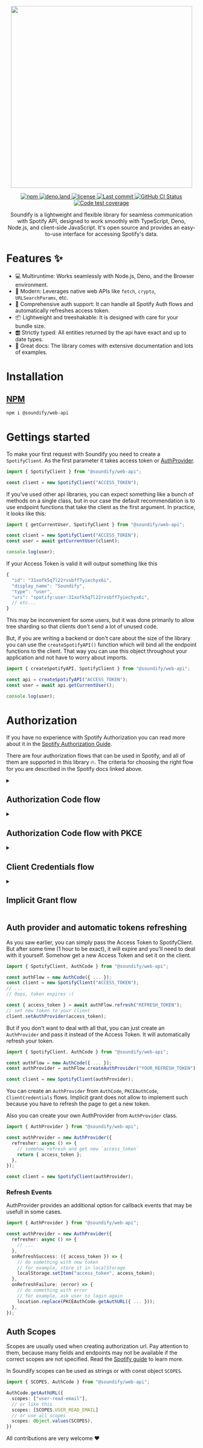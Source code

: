 <div align="center">
  <p align="center">
     <img align="center" width="480px" src="https://svgshare.com/i/rf9.svg">
  </p>
  <p align="center">
    <a href="https://www.npmjs.com/package/@soundify/api">
      <img alt="npm" src="https://img.shields.io/npm/v/@soundify/api?color=509BF5">
    </a>
    <a href="https://deno.land/x/soundify">
      <img alt="deno.land" src="https://img.shields.io/github/v/tag/MellKam/soundify?color=509BF5&label=deno.land%2Fx&logo=deno">
    </a>
    <a href="https://github.com/MellKam/soundify/blob/main/LICENSE">
      <img alt="license" src="https://img.shields.io/github/license/MellKam/soundify?color=509BF5">
    </a>
    <a href="https://github.com/MellKam/soundify/commits/main">
      <img src="https://img.shields.io/github/last-commit/MellKam/soundify?color=509BF5" alt="Last commit" />
    </a>
    <a href="https://github.com/MellKam/soundify/actions">
      <img src="https://img.shields.io/github/actions/workflow/status/MellKam/soundify/ci.yaml?color=509BF5&label=CI&logo=github" alt="GitHub CI Status" />
    </a>
    <a href="https://codecov.io/gh/MellKam/soundify">
      <img src="https://img.shields.io/codecov/c/gh/MellKam/soundify?color=509BF5&label=coverage" alt="Code test coverage" />
    </a>
  </p>
</div>

<div align="center">
  <p align="center">
    Soundify is a lightweight and flexible library for seamless communication with Spotify API, designed to work smoothly with TypeScript, Deno, Node.js, and client-side JavaScript. It's open source and provides an easy-to-use interface for accessing Spotify's data.
  </p>
</div>

# Features ✨

- 💻 Multiruntime: Works seamlessly with Node.js, Deno, and the Browser
  environment.
- 🚀 Modern: Leverages native web APIs like `fetch`, `crypto`,
  `URLSearchParams`, etc.
- 🔑 Comprehensive auth support: It can handle all Spotify Auth flows and
  automatically refreshes access token.
- 📦 Lightweight and treeshakable: It is designed with care for your bundle
  size.
- 🆎 Strictly typed: All entities returned by the api have exact and up to date
  types.
- 📖 Great docs: The library comes with extensive documentation and lots of
  examples.

# Installation

## [NPM](https://www.npmjs.com/org/soundify/web-api)

```bash
npm i @soundify/web-api
```

# Gettings started

To make your first request with Soundify you need to create a `SpotifyClient`.
As the first parameter it takes access token or
[AuthProvider](#auth-provider-and-automatic-tokens-refreshing).

```ts
import { SpotifyClient } from "@soundify/web-api";

const client = new SpotifyClient("ACCESS_TOKEN");
```

If you've used other api libraries, you can expect something like a bunch of
methods on a single class, but in our case the default recommendation is to use
endpoint functions that take the client as the first argument. In practice, it
looks like this:

```ts
import { getCurrentUser, SpotifyClient } from "@soundify/web-api";

const client = new SpotifyClient("ACCESS_TOKEN");
const user = await getCurrentUser(client);

console.log(user);
```

If your Access Token is valid it will output something like this

```js
{
  "id": "31xofk5q7l22rvsbff7yiechyx6i",
  "display_name": "Soundify",
  "type": "user",
  "uri": "spotify:user:31xofk5q7l22rvsbff7yiechyx6i",
  // etc...
}
```

This may be inconvenient for some users, but it was done primarily to allow tree
sharding so that clients don't send a lot of unused code.

But, if you are writing a backend or don't care about the size of the library
you can use the `createSpotifyAPI()` function which will bind all the endpoint
functions to the client. That way you can use this object throughout your
application and not have to worry about imports.

```ts
import { createSpotifyAPI, SpotifyClient } from "@soundify/web-api";

const api = createSpotifyAPI("ACCESS_TOKEN");
const user = await api.getCurrentUser();

console.log(user);
```

# Authorization

If you have no experience with Spotify Authorization you can read more about it
in the
[Spotify Authorization Guide](https://developer.spotify.com/documentation/web-api/concepts/authorization).

There are four authorization flows that can be used in Spotify, and all of them
are supported in this library 🔥. The criteria for choosing the right flow for
you are described in the Spotify docs linked above.

<details>
<summary><h2>Authorization Code flow</h2></summary>

With this flow user grants permission only once, after which you can use refresh
token to create a new access token. The flow is used on the server because it
requires SPOTIFY_CLIENT_SECRET, which is not desirable to show to others.

_Pseudo http-server code just for example_

```ts
import { AuthCode } from "@soundify/web-api";

const authFlow = new AuthCode({
  client_id: "YOUR_CLIENT_ID",
  client_secret: "YOUR_CLIENT_SECRET",
});

const loginHandler = async (req, res) => {
  const authURL = authFlow.getAuthURL({
    redirect_uri: "YOUR_REDIRECT_URI",
    scopes: ["user-read-email"],
  });
  res.redirect(302, authURL.toString());
};

const codeHandler = async (req, res) => {
  try {
    const code = new URL(req.url).searchParams.get("code");
    if (!code) throw new Error("Unable to find 'code'");

    const { access_token, refresh_token } = await authFlow.getGrantData(
      "YOUR_REDIRECT_URI",
      code,
    );
    res.cookie("refresh_token", refresh_token);
    res.status(200).json({ access_token });
  } catch (err) {
    res.status(500).json({ error: err.message });
  }
};

const refreshHandler = async (req, res) => {
  try {
    const { refresh_token } = req.cookies;
    const { access_token } = await authFlow.refresh(refresh_token);
    res.status(200).json({ access_token });
  } catch (err) {
    res.status(500).json({ error: err.message });
  }
};
```

> It is also recommended to use `state`, which provides protection against
> attacks such as cross-site request forgery, but in the examples below we will
> not use it for simplicity.

Real code examples with AuthCode flow:

- [examples/node-express-auth](https://github.com/MellKam/soundify/tree/main/examples/node-express-auth),
- [examples/next-ssr](https://github.com/MellKam/soundify/tree/main/examples/next-ssr),
- [examples/deno-oak-auth](https://github.com/MellKam/soundify/tree/main/examples/deno-oak-auth)

</details>

<details>
<summary><h2>Authorization Code flow with PKCE</h2></summary>

This thread is similar to AuthCode, but it is handled on the client and
therefore does not require SPOTIFY_CLIENT_SECRET.

```ts
import { PKCEAuthCode } from "@soundify/web-api";

const authFlow = new PKCEAuthCode("YOUR_CLIENT_ID");

const authorize = async () => {
  const { code_challenge, code_verifier } = await PKCEAuthCode.generateCodes();
  localStorage.setItem("code_verifier", code_verifier);

  location.replace(
    authFlow.getAuthURL({
      code_challenge,
      scopes: ["user-read-email"],
      redirect_uri: "YOUR_REDIRECT_URI",
    }),
  );
};

const codeHandler = async () => {
  const data = PKCEAuthCode.parseCallbackData(
    new URLSearchParams(location.search),
  );

  if ("error" in data) {
    throw new Error(data.error);
  }

  const code_verifier = localStorage.getItem("code_verifier");
  if (!code_verifier) {
    throw new Error("Cannot find code_verifier");
  }

  const { refresh_token, access_token } = authFlow.getGrantData({
    code: data.code,
    code_verifier,
    redirect_uri: "YOUR_REDIRECT_URI",
  });

  localStorage.removeItem("code_verifier");
  localStorage.setItem("refresh_token", refresh_token);
  localStorage.setItem("access_token", access_token);
};

const refreshHandler = () => {
  const refreshToken = localStorage.getItem("refresh_token");
  const { access_token, refresh_token } = authFlow.refresh(refreshToken);

  localStorage.setItem("refresh_token", refresh_token);
  localStorage.setItem("access_token", access_token);
};
```

Real code examples with PKCEAuthCode flow:

- [examples/react-pkce-auth](https://github.com/MellKam/soundify/tree/main/examples/react-pkce-auth)

</details>

<details>
<summary><h2>Client Credentials flow</h2></summary>

This flow is used in server-to-server authentication. Since this flow does not
include authorization, only endpoints that do not access user information can be
accessed.

```ts
import { ClientCredentials } from "@soundify/web-api";

const authFlow = new ClientCredentials({
  client_id: "YOUR_CLIENT_ID",
  client_secret: "YOUR_CLIENT_SECRET",
});

const { access_token } = await authFlow.getAccessToken();
```

Real code examples with ClientCredentials flow:

- [examples/deno-client-credentials](https://github.com/MellKam/soundify/tree/main/examples/deno-client-credentials)

</details>

<details>
<summary><h2>Implicit Grant flow</h2></summary>

The implicit grant flow is carried out on the client side and it does not
involve secret keys. Access tokens issued are short-lived with no refresh token
to extend them when they expire.

> As from Spotify docs: "The implicit grant flow has some important security
> flaws, thus **we don't recommend using this flow**. If you need to implement
> authorization where storing your client secret is not possible, use
> Authorization code with PKCE instead."

```ts
import { ImplicitGrant } from "@soundify/web-api";

const authFlow = new ImplicitGrant("YOUR_CLIENT_ID");

const authorize = () => {
  const state = crypto.randomUUID();
  localStorage.setItem("state", state);

  location.replace(
    authFlow.getAuthURL({
      scopes: ["user-read-email"],
      state,
      redirect_uri: "YOUR_REDIRECT_URI",
    }),
  );
};

const handleCallback = () => {
  const data = ImplicitGrant.parseCallbackData(location.hash);
  if ("error" in data) {
    throw new Error(data.error);
  }

  const storedState = localStorage.getItem("state");
  if (!storedState || !params.state || storedState !== params.state) {
    throw new Error("Invalid state");
  }

  localStorage.removeItem("state");
  localStorage.setItem("access_token", data.access_token);
};
```

Real code examples with ImplicitGrant flow:

- [examples/react-implicit-grant](https://github.com/MellKam/soundify/tree/main/examples/react-implicit-grant)

</details>

## Auth provider and automatic tokens refreshing

As you saw earlier, you can simply pass the Access Token to SpotifyClient. But
after some time (1 hour to be exact), it will expire and you'll need to deal
with it yourself. Somehow get a new Access Token and set it on the client.

```ts
import { SpotifyClient, AuthCode } from "@soundify/web-api";

const authFlow = new AuthCode({ ... });
const client = new SpotifyClient("ACCESS_TOKEN");
// ...
// Oops, token expires :(

const { access_token } = await authFlow.refresh("REFRESH_TOKEN");
// set new token to your client
client.setAuthProvider(access_token);
```

But if you don't want to deal with all that, you can just create an
`AuthProvider` and pass it instead of the Access Token. It will automatically
refresh your token.

```ts
import { SpotifyClient, AuthCode } from "@soundify/web-api";

const authFlow = new AuthCode({ ... });
const authProvider = authFlow.createAuthProvider("YOUR_REFRESH_TOKEN");

const client = new SpotifyClient(authProvider);
```

You can create an `AuthProvider` from `AuthCode`, `PKCEAuthCode`,
`ClientCredentials` flows. Implicit grant does not allow to implement such
because you have to refresh the page to get a new token.

Also you can create your own AuthProvider from `AuthProvider` class.

```ts
import { AuthProvider } from "@soundify/web-api";

const authProvider = new AuthProvider({
  refresher: async () => {
    // somehow refresh and get new `access_token`
    return { access_token };
  },
});

const client = new SpotifyClient(authProvider);
```

### Refresh Events

AuthProvider provides an additional option for callback events that may be
usefull in some cases.

```ts
import { AuthProvider } from "@soundify/web-api";

const authProvider = new AuthProvider({
  refresher: async () => {
    // ...
  },
  onRefreshSuccess: ({ access_token }) => {
    // do something with new token
    // for example, store it in localStorage
    localStorage.setItem("access_token", access_token);
  },
  onRefreshFailure: (error) => {
    // do something with error
    // for example, ask user to login again
    location.replace(PKCEAuthCode.getAuthURL({ ... }));
  },
});
```

## Auth Scopes

Scopes are usually used when creating authorization url. Pay attention to them,
because many fields and endpoints may not be available if the correct scopes are
not specified. Read the
[Spotify guide](https://developer.spotify.com/documentation/general/guides/authorization/scopes/)
to learn more.

In Soundify scopes can be used as strings or with const object `SCOPES`.

```ts
import { SCOPES, AuthCode } from "@soundify/web-api";

AuthCode.getAuthURL({
  scopes: ["user-read-email"],
  // or like this
  scopes: [SCOPES.USER_READ_EMAIL]
  // or use all scopes
  scopes: Object.values(SCOPES),
})
```

All contributions are very welcome ❤️

